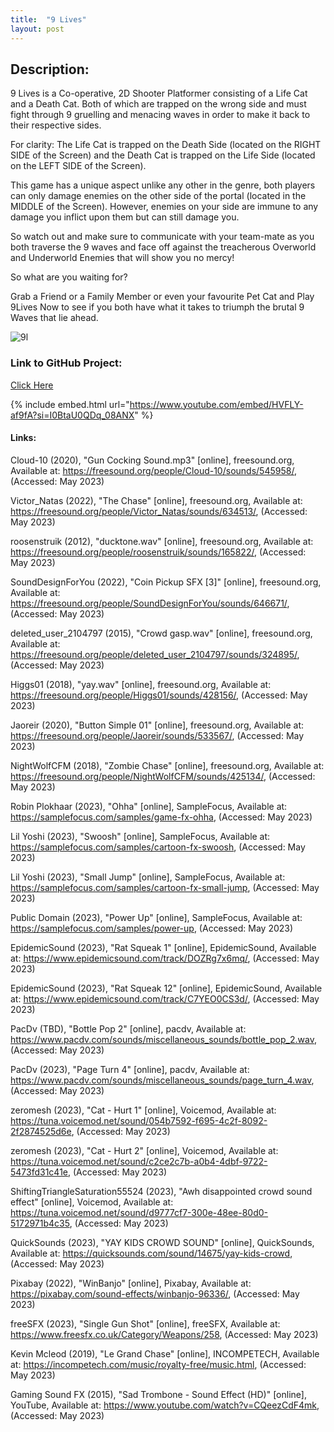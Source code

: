 ```yaml
---
title:  "9 Lives"
layout: post
---
```


## Description:
9 Lives is a Co-operative, 2D Shooter Platformer consisting of a Life Cat and a Death Cat. Both of which are trapped on the wrong side and must fight through 9 gruelling and menacing waves in order to make it back to their respective sides.

For clarity: The Life Cat is trapped on the Death Side (located on the RIGHT SIDE of the Screen) and the Death Cat is trapped on the Life Side (located on the LEFT SIDE of the Screen).

This game has a unique aspect unlike any other in the genre, both players can only damage enemies on the other side of the portal (located in the MIDDLE of the Screen).
However, enemies on your side are immune to any damage you inflict upon them but can still damage you.

So watch out and make sure to communicate with your team-mate as you both traverse the 9 waves and face off against the treacherous Overworld and Underworld Enemies that will show you no mercy!

So what are you waiting for?

Grab a Friend or a Family Member or even your favourite Pet Cat and Play 9Lives Now to see if you both have what it takes to triumph the brutal 9 Waves that lie ahead.

![9l](https://github.com/OnlyRyNMC/OnlyRyNMC.github.io/assets/147284195/efa7c270-26a4-4df0-9abf-69ec1677a7d3)


### Link to GitHub Project:
[Click Here](https://github.com/OnlyRyNMC/9-Lives)

{% include embed.html url="https://www.youtube.com/embed/HVFLY-af9fA?si=I0BtaU0QDq_08ANX" %}

#### Links:
Cloud-10 (2020), "Gun Cocking Sound.mp3" [online], freesound.org,
Available at: https://freesound.org/people/Cloud-10/sounds/545958/,
(Accessed: May 2023)

Victor_Natas (2022), "The Chase" [online], freesound.org,
Available at: https://freesound.org/people/Victor_Natas/sounds/634513/,
(Accessed: May 2023)

roosenstruik (2012), "ducktone.wav" [online], freesound.org,
Available at: https://freesound.org/people/roosenstruik/sounds/165822/,
(Accessed: May 2023)

SoundDesignForYou (2022), "Coin Pickup SFX [3]" [online], freesound.org,
Available at: https://freesound.org/people/SoundDesignForYou/sounds/646671/,
(Accessed: May 2023)

deleted_user_2104797 (2015), "Crowd gasp.wav" [online], freesound.org,
Available at: https://freesound.org/people/deleted_user_2104797/sounds/324895/,
(Accessed: May 2023)

Higgs01 (2018), "yay.wav" [online], freesound.org,
Available at: https://freesound.org/people/Higgs01/sounds/428156/,
(Accessed: May 2023)

Jaoreir (2020), "Button Simple 01" [online], freesound.org,
Available at: https://freesound.org/people/Jaoreir/sounds/533567/,
(Accessed: May 2023)

NightWolfCFM (2018), "Zombie Chase" [online], freesound.org,
Available at: https://freesound.org/people/NightWolfCFM/sounds/425134/,
(Accessed: May 2023)

Robin Plokhaar (2023), "Ohha" [online], SampleFocus,
Available at: https://samplefocus.com/samples/game-fx-ohha,
(Accessed: May 2023)

Lil Yoshi (2023), "Swoosh" [online], SampleFocus,
Available at: https://samplefocus.com/samples/cartoon-fx-swoosh,
(Accessed: May 2023)

Lil Yoshi (2023), "Small Jump" [online], SampleFocus,
Available at: https://samplefocus.com/samples/cartoon-fx-small-jump,
(Accessed: May 2023)

Public Domain (2023), "Power Up" [online], SampleFocus,
Available at: https://samplefocus.com/samples/power-up,
(Accessed: May 2023)

EpidemicSound (2023), "Rat Squeak 1" [online], EpidemicSound,
Available at: https://www.epidemicsound.com/track/DOZRg7x6mq/,
(Accessed: May 2023)

EpidemicSound (2023), "Rat Squeak 12" [online], EpidemicSound,
Available at: https://www.epidemicsound.com/track/C7YEO0CS3d/,
(Accessed: May 2023)

PacDv (TBD), "Bottle Pop 2" [online], pacdv,
Available at: https://www.pacdv.com/sounds/miscellaneous_sounds/bottle_pop_2.wav,
(Accessed: May 2023)

PacDv (2023), "Page Turn 4" [online], pacdv,
Available at: https://www.pacdv.com/sounds/miscellaneous_sounds/page_turn_4.wav,
(Accessed: May 2023)

zeromesh (2023), "Cat - Hurt 1" [online], Voicemod,
Available at: https://tuna.voicemod.net/sound/054b7592-f695-4c2f-8092-2f2874525d6e,
(Accessed: May 2023)

zeromesh (2023), "Cat - Hurt 2" [online], Voicemod,
Available at: https://tuna.voicemod.net/sound/c2ce2c7b-a0b4-4dbf-9722-5473fd31c41e,
(Accessed: May 2023)

ShiftingTriangleSaturation55524 (2023), "Awh disappointed crowd sound effect" [online], Voicemod,
Available at: https://tuna.voicemod.net/sound/d9777cf7-300e-48ee-80d0-5172971b4c35,
(Accessed: May 2023)

QuickSounds (2023), "YAY KIDS CROWD SOUND" [online], QuickSounds,
Available at: https://quicksounds.com/sound/14675/yay-kids-crowd,
(Accessed: May 2023)

Pixabay (2022), "WinBanjo" [online], Pixabay,
Available at: https://pixabay.com/sound-effects/winbanjo-96336/,
(Accessed: May 2023)

freeSFX (2023), "Single Gun Shot" [online], freeSFX,
Available at: https://www.freesfx.co.uk/Category/Weapons/258,
(Accessed: May 2023)

Kevin Mcleod (2019), "Le Grand Chase" [online], INCOMPETECH,
Available at: https://incompetech.com/music/royalty-free/music.html,
(Accessed: May 2023)

Gaming Sound FX (2015), "Sad Trombone - Sound Effect (HD)" [online], YouTube,
Available at: https://www.youtube.com/watch?v=CQeezCdF4mk,
(Accessed: May 2023)
